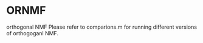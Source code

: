 # ORNMF
orthogonal NMF
Please refer to comparions.m for running different versions of orthogoganl NMF.
